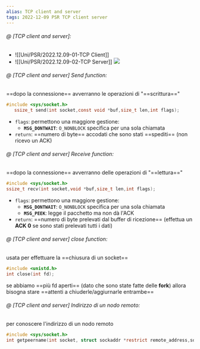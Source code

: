 ```yaml
---
alias: TCP client and server
tags: 2022-12-09 PSR TCP client server
---
```


###### @ [TCP client and server]:
- ![[Uni/PSR/2022.12.09-01-TCP Client]]
- ![[Uni/PSR/2022.12.09-02-TCP Server]]
![](Uni/PSR/img/tcpipserverclient.jpeg)
<!--ID: 1670597691192-->


###### @ [TCP client and server] Send function:
 ==dopo la connessione== avverranno le operazioni di "==scrittura=="
 ```c
#include <sys/socket.h>
	ssize_t send(int socket,const void *buf,size_t len,int flags);
```

- `flags`: permettono una maggiore gestione:
	- **`MSG_DONTWAIT`**: `O_NONBLOCK` specifica per una sola chiamata
- `return`: ==numero di byte== accodati che sono stati ==spediti== (non ricevo un ACK)
<!--ID: 1670597972137-->



###### @ [TCP client and server] Receive function:
 ==dopo la connessione== avverranno delle operazioni di "==lettura=="
 ```c
#include <sys/socket.h>
ssize_t recv(int socket,void *buf,size_t len,int flags);
```

- `flags`: permettono una maggiore gestione:
	- **`MSG_DONTWAIT`**: `O_NONBLOCK` specifica per una sola chiamata
	- **`MSG_PEEK`**: legge il pacchetto ma non dà l'ACK
- `return`: ==numero di byte prelevati dal buffer di ricezione== (effettua un **ACK 0** se sono stati prelevati tutti i dati)
<!--ID: 1670597972148-->



###### @ [TCP client and server] close function:
usata per effettuare la ==chiusura di un socket==
```c
#include <unistd.h>
int close(int fd);
```

se abbiamo ==più fd aperti== (dato che sono state fatte delle **fork**) allora bisogna stare ==attenti a chiuderle/aggiurnarle entrambe==

<!--ID: 1670598472342-->


###### @ [TCP client and server] Indirizzo di un nodo remoto:
per conoscere l'indirizzo di un nodo remoto
```c
#include <sys/socket.h>  
int getpeername(int socket, struct sockaddr *restrict remote_address,socklen_t *restrict address_len);
```
<!--ID: 1670598717551-->
